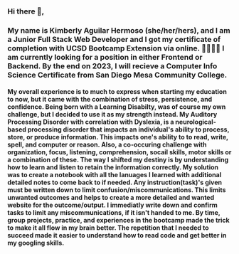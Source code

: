 ### Hi there 👋,

### My name is Kimberly Aguilar Hermoso (she/her/hers), and I am a Junior Full Stack Web Developer and I got my certificate of completion with UCSD Bootcamp Extension via online. ​👨‍💻​👩‍💻​ I am currently looking for a position in either Frontend or Backend. By the end on 2023, I will recieve a Computer Info Science Certificate from San Diego Mesa Community College.

#### My overall experience is to much to express when starting my education to now, but it came with the combination of stress, persistence, and confidence. Being born with a Learning Disabilty, was of course my own challenge, but I decided to use it as my strength instead. My Auditory Processing Disorder with correlation with Dyslexia, is a neurological-based processing disorder that impacts an individual's ability to process, store, or produce information. This impacts one's ability to to read, write, spell, and computer or reason. Also, a co-occuring challenge with organization, focus, listening, comprehension, socail skills, motor skills or a combination of these. The way I shifted my destiny is by understanding how to learn and listen to retain the information correctly. My solution was to create a notebook with all the lanuages I learned with additional detailed notes to come back to if needed. Any instruction(task)'s given must be written down to limit confusion/miscommunications. This limits unwanted outcomes and helps to create a more detailed and wanted website for the outcome/output. I immediatly write down and confirm tasks to limit any miscommunications, if it isn't handed to me. By time, group projects, practice, and experiences in the bootcamp made the trick to make it all flow in my brain better. The repetition that I needed to succeed made it easier to understand how to read code and get better in my googling skills.
